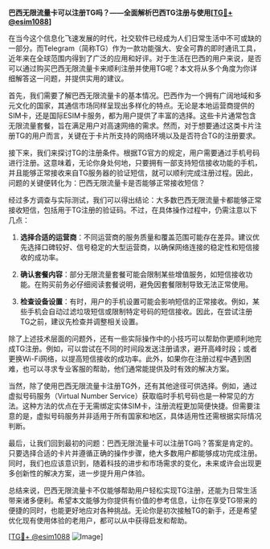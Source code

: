 **巴西无限流量卡可以注册TG吗？——全面解析巴西TG注册与使用[[TG💪+ @esim1088](https://t.me/s/esim1088)]**

在当今这个信息化飞速发展的时代，社交软件已经成为人们日常生活中不可或缺的一部分。而Telegram（简称TG）作为一款功能强大、安全可靠的即时通讯工具，近年来在全球范围内得到了广泛的应用和好评。对于生活在巴西的用户来说，是否可以通过购买巴西无限流量卡来顺利注册并使用TG呢？本文将从多个角度为你详细解答这一问题，并提供实用的建议。

首先，我们需要了解巴西无限流量卡的基本情况。巴西作为一个拥有广阔地域和多元文化的国家，其通信市场同样呈现出多样化的特点。无论是本地运营商提供的SIM卡，还是国际ESIM卡服务，都为用户提供了丰富的选择。这些卡片通常包含无限流量套餐，旨在满足用户对高速网络的需求。然而，对于想要通过这类卡片注册TG的用户而言，关键在于卡片所支持的网络环境以及是否符合TG的注册要求。

接下来，我们来探讨TG的注册条件。根据TG官方的规定，用户需要通过手机号码进行注册。这意味着，无论你身处何地，只要拥有一部支持短信接收功能的手机，并且能够正常接收来自TG服务器的验证短信，就可以顺利完成注册过程。因此，问题的关键便转化为：巴西无限流量卡是否能够正常接收短信？

经过多方调查与实际测试，我们可以得出结论：大多数巴西无限流量卡都能够正常接收短信，包括用于TG注册的验证码。不过，在具体操作过程中，仍需注意以下几点：

1. **选择合适的运营商**：不同运营商的服务质量和覆盖范围可能存在差异。建议优先选择口碑较好、信号稳定的大型运营商，以确保网络连接的稳定性和短信接收的成功率。
   
2. **确认套餐内容**：部分无限流量套餐可能会限制某些增值服务，如短信接收功能。在购买前务必仔细阅读套餐说明，避免因套餐限制导致无法正常使用。

3. **检查设备设置**：有时，用户的手机设置可能会影响短信的正常接收。例如，某些手机会自动过滤垃圾短信或限制特定号码的短信接收。因此，在尝试注册TG之前，建议先检查并调整相关设置。

除了上述技术层面的问题外，还有一些实际操作中的小技巧可以帮助你更顺利地完成TG注册。例如，可以尝试在不同的时间段发送注册请求，避开高峰时段；或者更换Wi-Fi网络，以提高短信接收的成功率。此外，如果你在注册过程中遇到困难，也可以寻求专业客服的帮助，他们通常能提供及时有效的解决方案。

当然，除了使用巴西无限流量卡注册TG外，还有其他途径可供选择。例如，通过虚拟号码服务（Virtual Number Service）获取临时手机号码也是一种常见的方法。这种方法的优点在于无需绑定实体SIM卡，注册流程更加简便快捷。但需要注意的是，虚拟号码服务并非适用于所有国家和地区，具体适用性还需根据实际情况判断。

最后，让我们回到最初的问题：巴西无限流量卡可以注册TG吗？答案是肯定的。只要选择合适的卡片并遵循正确的操作步骤，绝大多数用户都能够成功完成注册。同时，我们也应该意识到，随着科技的进步和市场需求的变化，未来或许会出现更多创新性的解决方案，进一步提升用户体验。

总结来说，巴西无限流量卡不仅能够帮助用户轻松实现TG注册，还能为日常生活带来诸多便利。希望本文能够为你提供有价值的参考信息，让你在享受TG带来的便捷的同时，也能更好地应对各种挑战。无论你是初次接触TG的新手，还是希望优化现有使用体验的老用户，都可以从中获得启发和帮助。

[[TG💪+ @esim1088](https://t.me/s/esim1088) ![Image](https://i.postimg.cc/4NQfJmqS/Snipaste-2025-05-13-00-14-12.png)]